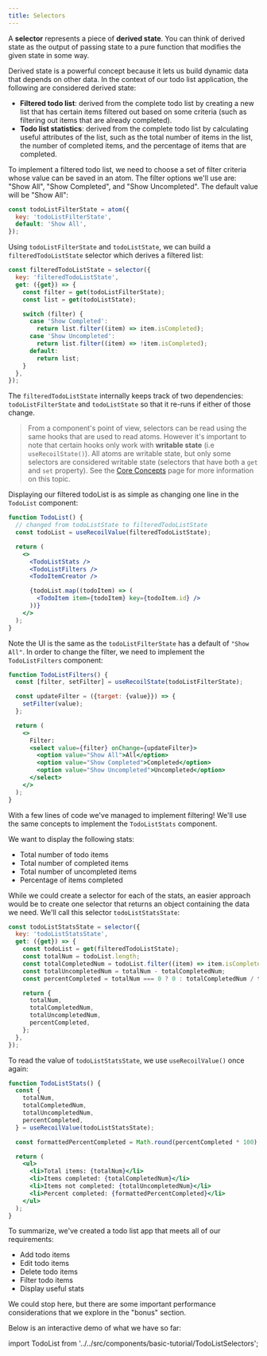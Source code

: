 ```yaml
---
title: Selectors
---
```


A **selector** represents a piece of **derived state**. You can think of derived state as the output of passing state to a pure function that modifies the given state in some way.

Derived state is a powerful concept because it lets us build dynamic data that depends on other data. In the context of our todo list application, the following are considered derived state:

- **Filtered todo list**: derived from the complete todo list by creating a new list that has certain items filtered out based on some criteria (such as filtering out items that are already completed).
- **Todo list statistics**: derived from the complete todo list by calculating useful attributes of the list, such as the total number of items in the list, the number of completed items, and the percentage of items that are completed.

To implement a filtered todo list, we need to choose a set of filter criteria whose value can be saved in an atom. The filter options we'll use are: "Show All", "Show Completed", and "Show Uncompleted". The default value will be "Show All":

```javascript
const todoListFilterState = atom({
  key: 'todoListFilterState',
  default: 'Show All',
});
```

Using `todoListFilterState` and `todoListState`, we can build a `filteredTodoListState` selector which derives a filtered list:

```javascript
const filteredTodoListState = selector({
  key: 'filteredTodoListState',
  get: ({get}) => {
    const filter = get(todoListFilterState);
    const list = get(todoListState);

    switch (filter) {
      case 'Show Completed':
        return list.filter((item) => item.isCompleted);
      case 'Show Uncompleted':
        return list.filter((item) => !item.isCompleted);
      default:
        return list;
    }
  },
});
```

The `filteredTodoListState` internally keeps track of two dependencies: `todoListFilterState` and `todoListState` so that it re-runs if either of those change.

> From a component's point of view, selectors can be read using the same hooks that are used to read atoms. However it's important to note that certain hooks only work with **writable state** (i.e `useRecoilState()`). All atoms are writable state, but only some selectors are considered writable state (selectors that have both a `get` and `set` property). See the [Core Concepts](/docs/introduction/core-concepts) page for more information on this topic.

Displaying our filtered todoList is as simple as changing one line in the `TodoList` component:

```jsx
function TodoList() {
  // changed from todoListState to filteredTodoListState
  const todoList = useRecoilValue(filteredTodoListState);

  return (
    <>
      <TodoListStats />
      <TodoListFilters />
      <TodoItemCreator />

      {todoList.map((todoItem) => (
        <TodoItem item={todoItem} key={todoItem.id} />
      ))}
    </>
  );
}
```

Note the UI is the same as the `todoListFilterState` has a default of `"Show All"`. In order to change the filter, we need to implement the `TodoListFilters` component:

```jsx
function TodoListFilters() {
  const [filter, setFilter] = useRecoilState(todoListFilterState);

  const updateFilter = ({target: {value}}) => {
    setFilter(value);
  };

  return (
    <>
      Filter:
      <select value={filter} onChange={updateFilter}>
        <option value="Show All">All</option>
        <option value="Show Completed">Completed</option>
        <option value="Show Uncompleted">Uncompleted</option>
      </select>
    </>
  );
}
```

With a few lines of code we've managed to implement filtering! We'll use the same concepts to implement the `TodoListStats` component.

We want to display the following stats:

- Total number of todo items
- Total number of completed items
- Total number of uncompleted items
- Percentage of items completed

While we could create a selector for each of the stats, an easier approach would be to create one selector that returns an object containing the data we need. We'll call this selector `todoListStatsState`:

```javascript
const todoListStatsState = selector({
  key: 'todoListStatsState',
  get: ({get}) => {
    const todoList = get(filteredTodoListState);
    const totalNum = todoList.length;
    const totalCompletedNum = todoList.filter((item) => item.isComplete).length;
    const totalUncompletedNum = totalNum - totalCompletedNum;
    const percentCompleted = totalNum === 0 ? 0 : totalCompletedNum / totalNum;

    return {
      totalNum,
      totalCompletedNum,
      totalUncompletedNum,
      percentCompleted,
    };
  },
});
```

To read the value of `todoListStatsState`, we use `useRecoilValue()` once again:

```jsx
function TodoListStats() {
  const {
    totalNum,
    totalCompletedNum,
    totalUncompletedNum,
    percentCompleted,
  } = useRecoilValue(todoListStatsState);

  const formattedPercentCompleted = Math.round(percentCompleted * 100);

  return (
    <ul>
      <li>Total items: {totalNum}</li>
      <li>Items completed: {totalCompletedNum}</li>
      <li>Items not completed: {totalUncompletedNum}</li>
      <li>Percent completed: {formattedPercentCompleted}</li>
    </ul>
  );
}
```

To summarize, we've created a todo list app that meets all of our requirements:

- Add todo items
- Edit todo items
- Delete todo items
- Filter todo items
- Display useful stats

We could stop here, but there are some important performance considerations that we explore in the "bonus" section.

Below is an interactive demo of what we have so far:

import TodoList from '../../src/components/basic-tutorial/TodoListSelectors';

<TodoList />
